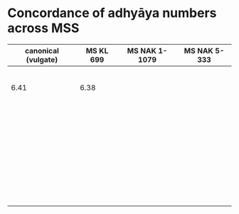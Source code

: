 # Concordance of adhyāya numbers across MSS

| canonical (vulgate) | MS KL 699 | MS NAK 1-1079 | MS NAK  5-333 |
| ------------------- | --------- | ------------- | ------------- |
|                     |           |               |               |
|                     |           |               |               |
|                     |           |               |               |
|                     |           |               |               |
|                     |           |               |               |
|                     |           |               |               |
| 6.41                | 6.38      |               |               |
|                     |           |               |               |
|                     |           |               |               |
|                     |           |               |               |
|                     |           |               |               |
|                     |           |               |               |
|                     |           |               |               |
|                     |           |               |               |
|                     |           |               |               |
|                     |           |               |               |
|                     |           |               |               |
|                     |           |               |               |
|                     |           |               |               |
|                     |           |               |               |
|                     |           |               |               |
|                     |           |               |               |
|                     |           |               |               |
|                     |           |               |               |
|                     |           |               |               |
|                     |           |               |               |
|                     |           |               |               |
|                     |           |               |               |
|                     |           |               |               |
|                     |           |               |               |
|                     |           |               |               |
|                     |           |               |               |
|                     |           |               |               |
|                     |           |               |               |
|                     |           |               |               |
|                     |           |               |               |
|                     |           |               |               |
|                     |           |               |               |
|                     |           |               |               |
|                     |           |               |               |
|                     |           |               |               |
|                     |           |               |               |
|                     |           |               |               |
|                     |           |               |               |
|                     |           |               |               |
|                     |           |               |               |
|                     |           |               |               |
|                     |           |               |               |
|                     |           |               |               |

